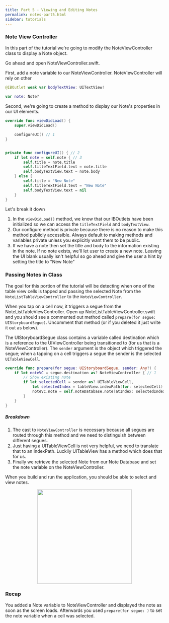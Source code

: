 ```yaml
---
title: Part 5 - Viewing and Editing Notes
permalink: notes-part5.html
sidebar: tutorials
---
```


### Note View Controller

In this part of the tutorial we're going to modify the NoteViewController class to display a Note object.

Go ahead and open NoteViewController.swift.

First, add a note variable to our NoteViewController. NoteViewController will rely on other

```swift
@IBOutlet weak var bodyTextView: UITextView!
    
var note: Note?
```

Second, we're going to create a method to display our Note's properties in our UI elements.

```swift
override func viewDidLoad() {
    super.viewDidLoad()

    configureUI() // 1
}


private func configureUI() { // 2
    if let note = self.note { // 3
        self.title = note.title
        self.titleTextField.text = note.title
        self.bodyTextView.text = note.body
    } else {
        self.title = "New Note"
        self.titleTextField.text = "New Note"
        self.bodyTextView.text = nil
    }
}
```

Let's break it down

1. In the `viewDidLoad()` method, we know that our IBOutlets have been initialized so we can access the `titleTextField` and `bodyTextView`. 
2. Our configure method is private because there is no reason to make this method publicly accessible. Always default to making methods and variables private unless you explicitly want them to be public.
3. If we have a note then set the title and body to the information existing in the note. If no note exists, we'll let user to create a new note. Leaving the UI blank usually isn't helpful so go ahead and give the user a hint by setting the title to "New Note"

### Passing Notes in Class

The goal for this portion of the tutorial will be detecting when one of the table view cells is tapped and passing the selected Note from the `NoteListTableViewController` to the `NoteViewController`.

When you tap on a cell now, it triggers a segue from the NoteListTableViewController. Open up NoteListTableViewController.swift and you should see a commented out method called `prepare(for segue: UIStoryboardSegue)`. Uncomment that method (or if you deleted it just write it out as below).

The UIStoryboardSegue class contains a variable called destination which is a reference to the UIViewController being transitioned to (for us that is a NoteViewController). The `sender` argument is the object which triggered the segue; when a tapping on a cell triggers a segue the sender is the selected `UITableViewCell`. 

```swift
override func prepare(for segue: UIStoryboardSegue, sender: Any?) {
    if let noteVC = segue.destination as? NoteViewController { // 1
        // Show existing note
        if let selectedCell = sender as? UITableViewCell,
            let selectedIndex = tableView.indexPath(for: selectedCell) { // 2
            noteVC.note = self.noteDatabase.note(atIndex: selectedIndex.row) // 3
        }        
    }
}
```

##### Breakdown

1. The cast to `NoteViewController` is necessary because all segues are routed through this method and we need to distinguish between different segues. 
2. Just having a UITableViewCell is not very helpful, we need to translate that to an IndexPath. Luckily UITableView has a method which does that for us.
3. Finally we retrieve the selected Note from our Note Database and set the note variable on the NoteViewController.

When you build and run the application, you should be able to select and view notes. 

<p align="center"> <img src="../images/notes/P5/part5.gif" height="300px" align="center"> </p>

### Recap

You added a Note variable to NoteViewController and displayed the note as soon as the screen loads. Afterwards you used `prepare(for segue: )` to set the note variable when a cell was selected.
